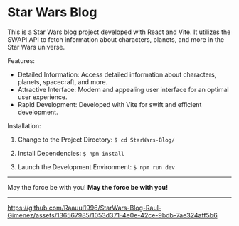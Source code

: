 <h1>Star Wars Blog</h1>

This is a Star Wars blog project developed with React and Vite. It utilizes the SWAPI API to fetch information about characters, planets, and more in the Star Wars universe.

Features:
- Detailed Information: Access detailed information about characters, planets, spacecraft, and more.
- Attractive Interface: Modern and appealing user interface for an optimal user experience.
- Rapid Development: Developed with Vite for swift and efficient development.

Installation:

1. Change to the Project Directory:
   ``` $ cd StarWars-Blog/ ```

2. Install Dependencies:
   ``` $ npm install ```

3. Launch the Development Environment:
   ``` $ npm run dev ```

---

May the force be with you!
**May the force be with you!**

---

https://github.com/Raauul1996/StarWars-Blog-Raul-Gimenez/assets/136567985/1053d371-4e0e-42ce-9bdb-7ae324aff5b6
